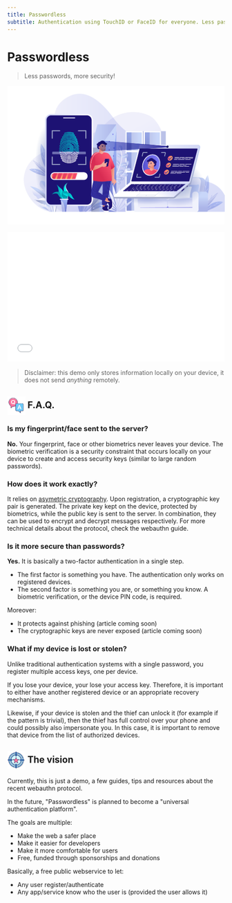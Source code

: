 ```yaml
---
title: Passwordless
subtitle: Authentication using TouchID or FaceID for everyone. Less passwords, more security!
---
```


Passwordless
============

> Less passwords, more security!

![Banner](img/biometric_banner.png)

<iframe src="form.html" style="width:100%;height:300px;border:none;"></iframe>

> Disclaimer: this demo only stores information locally on your device, it does not send *anything* remotely.

<img src="img/icon-faq.svg" style="height:2em; vertical-align:middle" /> F.A.Q. 
-------------------------------

### Is my fingerprint/face sent to the server? 

**No.** Your fingerprint, face or other biometrics never leaves your device.
The biometric verification is a security constraint that occurs locally on your device
to create and access security keys (similar to large random passwords).

### How does it work exactly? 

It relies on [asymetric cryptography](https://en.m.wikipedia.org/wiki/Public-key_cryptography). 
Upon registration, a cryptographic key pair is generated.
The private key kept on the device, protected by biometrics,
while the public key is sent to the server.
In combination, they can be used to encrypt and decrypt messages respectively.
For more technical details about the protocol, check the webauthn guide.

### Is it more secure than passwords? 

**Yes.** It is basically a two-factor authentication in a single step. 

- The first factor is something you have. 
The authentication only works on registered devices. 
- The second factor is something you are, or something you know. 
A biometric verification, or the device PIN code, is required.

Moreover:

- It protects against phishing (article coming soon)
- The cryptographic keys are never exposed (article coming soon)

### What if my device is lost or stolen? 

Unlike traditional authentication systems with a single password,
you register multiple access keys, one per device.

If you lose your device, your lose your access key.
Therefore, it is important to either have another registered device or an appropriate recovery mechanisms.

Likewise, if your device is stolen and the thief can unlock it (for example if the pattern is trivial),
then the thief has full control over your phone and could possibly also impersonate you.
In this case, it is important to remove that device from the list of authorized devices.




<img src="img/icon-target.svg" style="height:2em; vertical-align:middle" /> The vision
---------------------------

Currently, this is just a demo, a few guides, tips and resources about the recent webauthn protocol.

In the future, "Passwordless" is planned to become a "universal authentication platform".

The goals are multiple:

- Make the web a safer place
- Make it easier for developers
- Make it more comfortable for users
- Free, funded through sponsorships and donations

Basically, a free public webservice to let:

- Any user register/authenticate
- Any app/service know who the user is (provided the user allows it)

